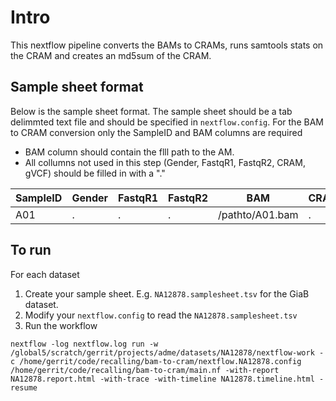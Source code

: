 # Intro

This nextflow pipeline converts the BAMs to CRAMs, runs samtools stats on the CRAM and creates an md5sum of the CRAM.


## Sample sheet format

Below is the sample sheet format. The sample sheet should be a tab delimmted text file and should be specified in `nextflow.config`.  For the BAM to CRAM conversion only the SampleID and BAM columns are required

- BAM column should contain the flll path to the AM.
- All collumns not used in this step (Gender, FastqR1, FastqR2, CRAM, gVCF) should be filled in with a "." 


| SampleID | Gender | FastqR1 | FastqR2 | BAM | CRAM | gVCF |
| -------- | ------ | ------- | ------- | --- | --- | --- |
| A01      | .      | .       | .       | /pathto/A01.bam | . | . |


## To run

For each dataset
1) Create your sample sheet. E.g. `NA12878.samplesheet.tsv` for the GiaB dataset.
2) Modify your `nextflow.config` to read the `NA12878.samplesheet.tsv`
3) Run the workflow

```
nextflow -log nextflow.log run -w /global5/scratch/gerrit/projects/adme/datasets/NA12878/nextflow-work -c /home/gerrit/code/recalling/bam-to-cram/nextflow.NA12878.config /home/gerrit/code/recalling/bam-to-cram/main.nf -with-report NA12878.report.html -with-trace -with-timeline NA12878.timeline.html -resume
```

